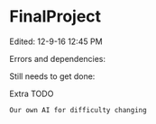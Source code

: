 # FinalProject

Edited: 12-9-16 12:45 PM

Errors and dependencies:
	
	
Still needs to get done:

	
Extra TODO


	Our own AI for difficulty changing
